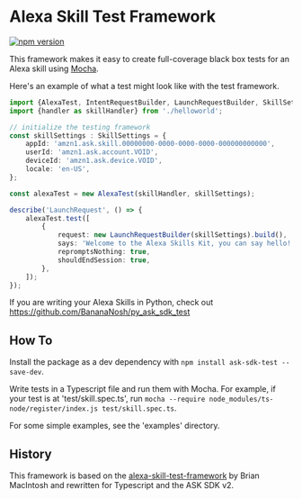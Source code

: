 # Alexa Skill Test Framework

[![npm version](https://badge.fury.io/js/ask-sdk-test.svg)](https://badge.fury.io/js/ask-sdk-test)

This framework makes it easy to create full-coverage black box tests for an Alexa skill using [Mocha](https://mochajs.org/).

Here's an example of what a test might look like with the test framework.

```typescript
import {AlexaTest, IntentRequestBuilder, LaunchRequestBuilder, SkillSettings} from 'ask-sdk-test';
import {handler as skillHandler} from './helloworld';

// initialize the testing framework
const skillSettings : SkillSettings = {
    appId: 'amzn1.ask.skill.00000000-0000-0000-0000-000000000000',
    userId: 'amzn1.ask.account.VOID',
    deviceId: 'amzn1.ask.device.VOID',
    locale: 'en-US',
};

const alexaTest = new AlexaTest(skillHandler, skillSettings);

describe('LaunchRequest', () => {
    alexaTest.test([
        {
            request: new LaunchRequestBuilder(skillSettings).build(),
            says: 'Welcome to the Alexa Skills Kit, you can say hello!',
            repromptsNothing: true,
            shouldEndSession: true,
        },
    ]);
});
```

If you are writing your Alexa Skills in Python, check out https://github.com/BananaNosh/py_ask_sdk_test

## How To
Install the package as a dev dependency with `npm install ask-sdk-test --save-dev`.

Write tests in a Typescript file and run them with Mocha. For example, if your test is at 'test/skill.spec.ts', run `mocha --require node_modules/ts-node/register/index.js test/skill.spec.ts`.

For some simple examples, see the 'examples' directory.

## History

This framework is based on the [alexa-skill-test-framework](https://github.com/BrianMacIntosh/alexa-skill-test-framework) by Brian MacIntosh and rewritten for Typescript and the ASK SDK v2.
